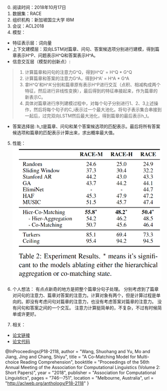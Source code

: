 0. 阅读时间：2018年10月17日
1. 数据集：RACE
2. 组织机构：新加坡国立大学 IBM
3. 会议：ACL2018
4. 模型：
* 特征表示层：词向量
* 上下文建模层：双向LSTM对篇章、问句、答案候选项分别进行建模，得到篇章表示H\^P、问题表示H\^Q和答案表示H\^A。
* 信息交互层（模型的创新点）: 
> 1. 计算篇章和问句的注意力G\^Q，得到H^Q' = H^Q * G\^Q
> 2. 计算篇章和答案的注意力G\^A，得到H^A' = H^A * G\^A
> 3. 拿H^Q'和H^A'分别和篇章原有表示H^P进行交互（点积、相减构成两个特征，然后进行非线性变换），最后得到的特征串接起来，作为篇章的新表示C。
> 4. 具体对篇章进行序列建模过程中，对每个句子分别进行1、2、3上述操作，然后将每个句子的C_i表示过一个最大池化。将句子表示集合串接到一起后，过完双向LSTM然后最大池化，得到篇章的最后表示h_t。
* 答案选择层:
h_t是篇章、问句和某个答案候选项的匹配表示。最后将所有答案候选项和篇章的匹配表示计算出来，求出概率最大值。

5. 性能：
![image](https://github.com/dengyuning/paper-reading-notes/blob/master/MRC/2018-10/2018_10_1.png?raw=true)

6. 个人想法：
有点点新奇的地方是把整个篇章分句子处理。
分别考虑到了篇章对问句的注意力、篇章对答案的注意力。计算对象有两个，但是计算过程是单向的。即没有考虑问句对篇章的注意力，也没有考虑答案对篇章的注意力。
没有问句和答案之间的一个交互。
注意力计算挺简单的，不复杂，不过有时候简单或许更好。

7. 相关：
* [论文链接](http://aclweb.org/anthology/P18-2118)
* [论文代码](https://github.com/shuohangwang/comatch)

@InProceedings{P18-2118,
  author = 	"Wang, Shuohang
		and Yu, Mo
		and Jiang, Jing
		and Chang, Shiyu",
  title = 	"A Co-Matching Model for Multi-choice Reading Comprehension",
  booktitle = 	"Proceedings of the 56th Annual Meeting of the Association for Computational Linguistics (Volume 2: Short Papers)",
  year = 	"2018",
  publisher = 	"Association for Computational Linguistics",
  pages = 	"746--751",
  location = 	"Melbourne, Australia",
  url = 	"http://aclweb.org/anthology/P18-2118"
}

